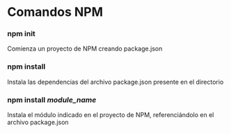 # Comandos NPM

### npm init
Comienza un proyecto de NPM creando package.json


### npm install
Instala las dependencias del archivo package.json presente en el directorio


### npm install _module_name_
Instala el módulo indicado en el proyecto de NPM, referenciándolo en el archivo package.json
